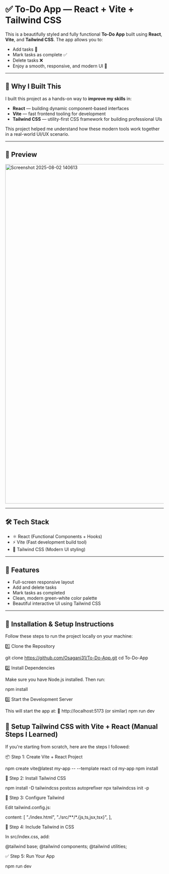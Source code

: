 # ✅ To-Do App — React + Vite + Tailwind CSS

This is a beautifully styled and fully functional **To-Do App** built using **React**, **Vite**, and **Tailwind CSS**. The app allows you to:

- Add tasks 📝
- Mark tasks as complete ✅
- Delete tasks ❌
- Enjoy a smooth, responsive, and modern UI 💚

---

## 🚀 Why I Built This

I built this project as a hands-on way to **improve my skills** in:

- **React** — building dynamic component-based interfaces
- **Vite** — fast frontend tooling for development
- **Tailwind CSS** — utility-first CSS framework for building professional UIs

This project helped me understand how these modern tools work together in a real-world UI/UX scenario.

---

## 📸 Preview

<img width="1920" height="1080" alt="Screenshot 2025-08-02 140613" src="https://github.com/user-attachments/assets/bf82e3a6-1064-46fe-bba4-c74c4592a3c9" />


---

## 🛠️ Tech Stack

- ⚛️ React (Functional Components + Hooks)
- ⚡ Vite (Fast development build tool)
- 🎨 Tailwind CSS (Modern UI styling)

---

## 🧩 Features

- Full-screen responsive layout
- Add and delete tasks
- Mark tasks as completed
- Clean, modern green-white color palette
- Beautiful interactive UI using Tailwind CSS

---

## 🔧 Installation & Setup Instructions

Follow these steps to run the project locally on your machine:

1️⃣ Clone the Repository

git clone https://github.com/Osagani31/To-Do-App.git
cd To-Do-App

2️⃣ Install Dependencies

Make sure you have Node.js installed. Then run:

npm install

3️⃣ Start the Development Server

This will start the app at:
📍 http://localhost:5173 (or similar)
npm run dev

## 🧪 Setup Tailwind CSS with Vite + React (Manual Steps I Learned)

If you're starting from scratch, here are the steps I followed:

📦 Step 1: Create Vite + React Project

npm create vite@latest my-app -- --template react
cd my-app
npm install

🎨 Step 2: Install Tailwind CSS

npm install -D tailwindcss postcss autoprefixer
npx tailwindcss init -p

🧾 Step 3: Configure Tailwind

Edit tailwind.config.js:

content: [
  "./index.html",
  "./src/**/*.{js,ts,jsx,tsx}",
],

📁 Step 4: Include Tailwind in CSS

In src/index.css, add:

@tailwind base;
@tailwind components;
@tailwind utilities;


✅ Step 5: Run Your App

npm run dev

